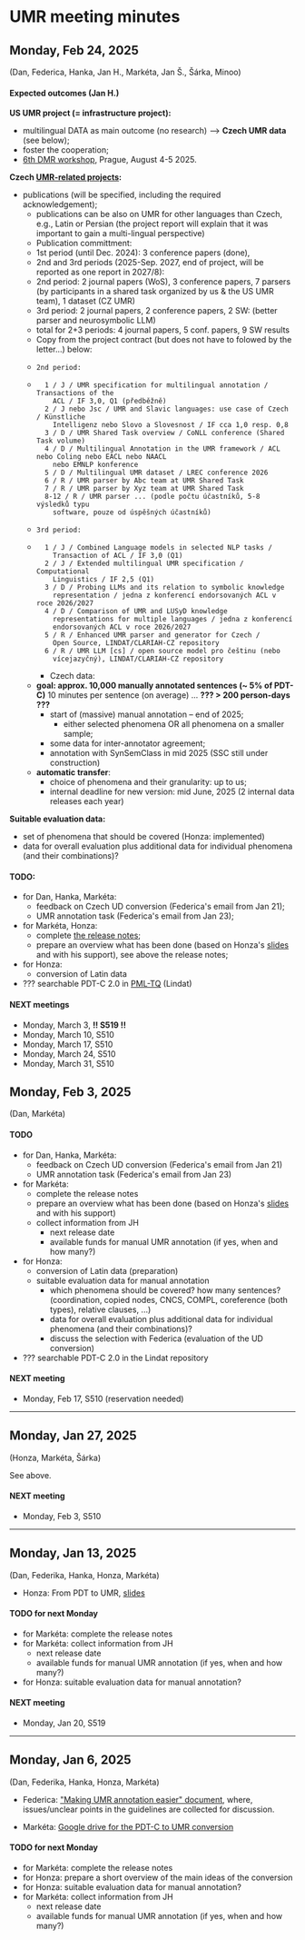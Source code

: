 # UMR meeting minutes


## Monday, Feb 24, 2025

(Dan, Federica, Hanka, Jan H., Markéta, Jan Š., Šárka, Minoo)

#### Expected outcomes (Jan H.)

**US UMR project (= infrastructure project):**
- multilingual DATA as main outcome (no research) --> **Czech UMR data** (see below);
- foster the cooperation;
- [6th DMR workshop](https://dmr2025.github.io/index), Prague,  August 4-5 2025.

**Czech [UMR-related projects](https://ufal.mff.cuni.cz/uniform-meaning-representation-czech):**
- publications (will be specified, including the required acknowledgement);
  - publications can be also on UMR for other languages than Czech, e.g., Latin or Persian (the project report will explain that it was important to gain a multi-lingual perspective)
  - Publication committment:
  - 1st period (until Dec. 2024): 3 conference papers (done),
  - 2nd and 3rd periods (2025-Sep. 2027, end of project, will be reported as one report in 2027/8):
  -   2nd period: 2 journal papers (WoS), 3 conference papers, 7 parsers (by participants in a shared task organized by us & the US UMR team), 1 dataset (CZ UMR)
  -   3rd period: 2 journal papers, 2 conference papers, 2 SW: (better parser and neurosymbolic LLM)
  -   total for 2+3 periods: 4 journal papers, 5 conf. papers, 9 SW results
  -   Copy from the project contract (but does not have to folowed by the letter...) below:
  -     2nd period:
  -       1 / J / UMR specification for multilingual annotation / Transactions of the
            ACL / IF 3,0, Q1 (předběžně)
          2 / J nebo Jsc / UMR and Slavic languages: use case of Czech / Künstliche
            Intelligenz nebo Slovo a Slovesnost / IF cca 1,0 resp. 0,8
          3 / D / UMR Shared Task overview / CoNLL conference (Shared Task volume)
          4 / D / Multilingual Annotation in the UMR framework / ACL nebo Coling nebo EACL nebo NAACL
            nebo EMNLP konference
          5 / D / Multilingual UMR dataset / LREC conference 2026
          6 / R / UMR parser by Abc team at UMR Shared Task
          7 / R / UMR parser by Xyz team at UMR Shared Task
          8-12 / R / UMR parser ... (podle počtu účastníků, 5-8 výsledků typu
            software, pouze od úspěšných účastníků)
  -     3rd period:
  -       1 / J / Combined Language models in selected NLP tasks /
            Transaction of ACL / IF 3,0 (Q1)
          2 / J / Extended multilingual UMR specification / Computational
            Linguistics / IF 2,5 (Q1)
          3 / D / Probing LLMs and its relation to symbolic knowledge
            representation / jedna z konferencí endorsovaných ACL v roce 2026/2027
          4 / D / Comparison of UMR and LUSyD knowledge
            representations for multiple languages / jedna z konferencí
            endorsovaných ACL v roce 2026/2027
          5 / R / Enhanced UMR parser and generator for Czech /
            Open Source, LINDAT/CLARIAH-CZ repository
          6 / R / UMR LLM [cs] / open source model pro češtinu (nebo
            vícejazyčný), LINDAT/CLARIAH-CZ repository
      - Czech data:
   - **goal: approx. 10,000 manually annotated sentences (~ 5% of PDT-C)**
     10 minutes per sentence (on average) ... **??? > 200 person-days ???**
     - start of (massive) manual annotation – end of 2025;
       - either selected phenomena OR all phenomena on a smaller sample;
     - some data for inter-annotator agreement;
     - annotation with SynSemClass in mid 2025 (SSC still under construction)
   - **automatic transfer**:
     - choice of phenomena and their granularity: up to us;
     - internal deadline for new version: mid June, 2025
     (2 internal data releases each year)


**Suitable evaluation data:**
- set of phenomena that should be covered (Honza: implemented)
- data for overall evaluation plus additional data for individual phenomena (and their combinations)?


#### TODO:
- for Dan, Hanka, Markéta:
   -  feedback on Czech UD conversion (Federica's email from Jan 21);
   -  UMR annotation task (Federica's email from Jan 23);
- for Markéta, Honza:
   - complete [the release notes](https://docs.google.com/document/d/1v0ou24nai8gPcJxIFbk1zMMYHgUCLSDD/edit);
   - prepare an overview what has been done (based on Honza's [slides](https://ufallab.ms.mff.cuni.cz/~stepanek/2501-umr/) and with his support), see above the release notes;
- for Honza:
   - conversion of Latin data
- ??? searchable PDT-C 2.0 in [PML-TQ](https://lindat.mff.cuni.cz/services/pmltq/) (Lindat)


#### NEXT meetings
- Monday, March 3, **!! S519 !!**
- Monday, March 10, S510
- Monday, March 17, S510
- Monday, March 24, S510
- Monday, March 31, S510


## Monday, Feb 3, 2025

(Dan, Markéta)

#### TODO
- for Dan, Hanka, Markéta:
   -  feedback on Czech UD conversion (Federica's email from Jan 21)
   -  UMR annotation task (Federica's email from Jan 23)
- for Markéta:
   - complete the release notes
   - prepare an overview what has been done (based on Honza's [slides](https://ufallab.ms.mff.cuni.cz/~stepanek/2501-umr/) and with his support)
   - collect information from JH
     - next release date
     - available funds for manual UMR annotation (if yes, when and how many?)
- for Honza:
   - conversion of Latin data (preparation)
   - suitable evaluation data for manual annotation
     - which phenomena should be covered? how many sentences?
       (coordination, copied nodes, CNCS, COMPL, coreference (both types), relative clauses, ...)
     - data for overall evaluation plus additional data for individual phenomena (and their combinations)?
     - discuss the selection with Federica (evaluation of the UD conversion)
- ??? searchable PDT-C 2.0 in the Lindat repository


#### NEXT meeting
- Monday, Feb 17, S510 (reservation needed)

---

## Monday, Jan 27, 2025

(Honza, Markéta, Šárka)

See above.

#### NEXT meeting
- Monday, Feb 3, S510

---

## Monday, Jan 13, 2025

(Dan, Federika, Hanka, Honza, Markéta)

- Honza: From PDT to UMR, [slides](https://ufallab.ms.mff.cuni.cz/~stepanek/2501-umr/)

#### TODO for next Monday
- for Markéta: complete the release notes
- for Markéta: collect information from JH
  - next release date
  - available funds for manual UMR annotation (if yes, when and how many?)
- for Honza: suitable evaluation data for manual annotation?

#### NEXT meeting
- Monday, Jan 20, S519

---

## Monday, Jan 6, 2025

(Dan, Federika, Hanka, Honza, Markéta)

- Federica: ["Making UMR annotation easier" document](https://docs.google.com/document/d/1oCQO_lSQ3kA1k-mpvFZ1akf_KkFBnv4nqKAN7M47j4Y/edit?tab=t.0),
  where, issues/unclear points in the guidelines are collected for discussion.

- Markéta: [Google drive for the PDT-C to UMR conversion](https://drive.google.com/drive/folders/1HbDbVAwPUTVbgzL-WoB74Y6G3pkw4Qni)


#### TODO for next Monday
- for Markéta: complete the release notes
- for Honza: prepare a short overview of the main ideas of the conversion
- for Honza: suitable evaluation data for manual annotation?
- for Markéta: collect information from JH
  - next release date
  - available funds for manual UMR annotation (if yes, when and how many?)

